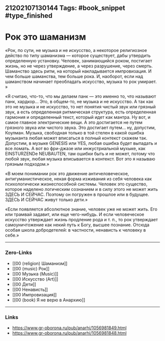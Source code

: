 21202107130144
Tags: #book_snippet #type_finished  
---
# Рок это шаманизм

«Рок, по сути, не музыка и не искусство, а некоторое религиозное действо по типу шаманизма — которое существует, дабы утвердить определенную установку. Человек, занимающийся роком, постигает жизнь, но не через утверждение, а через разрушение, через смерть. Шаманство здесь ритм, на который накладывается импровизация. И чем больше шаманства, тем больше рока. И, наоборот, если над шаманством начинает преобладать искусство, музыка то рок умирает. »

 «Я считаю, что-то, что мы делаем панк — это именно то, что называют панк, хардкор… Это, в общем-то, не музыка и не искусство. А так как это не музыка и не искусство, то нет понятия чистый звук или грязный звук, а есть определенная ритмическая структура, есть определенная гармония и определенный текст, который идет как мантра. Ну вот, и самое главное электрические вещи. А это достигается не путем грязного звука или чистого звука. Это достигает путем… ну, допустим, Коулман. Музыка, свободная только в той стелен в какой ошибка музыканта любая может вписаться в полный контекст скажем так. Допустим, в музыке GENESIS или YЕS, любая ошибка будет выпадать и все ломать. А вот во фри-джазе или инжустриальной мухыке, как EINSTURZENDe NEUBAUTEN, там ошибки быть и не может, потому что любой звук, любая музыка вписывается в контекст. Вот это я называю грязным подходом.»

«В моем понимании рок это движение античеловеческое, антигуманистическое, некая форма изживания из себя человека как психологически жизнеспособной системы. Человек это существо, которое наделено логическим сознанием и в силу этого не может жить ЗДЕСЬ И СЕЙЧАС. Поэтому он погружен в прошлое или в будущее. ЗДЕСЬ И СЕЙЧАС живут только дети.»

«Если появляется абсолютное знание, человек уже не может жить. Его или трамвай задавит, или еще чего-нибудь. И если человеческое искусство утверждает жизнь продление рода и т. п., то рок утверждает самоуничтожение как некий путь к Богу, высшее познание. Отсюда особая школа добродетелей: в частности, ненависть к человеку в себе.»

---
### Zero-Links
- [[00 (religion) Шаманизм]]
- [[00 (music) Рок]]
- [[00 Музыка (Music)]]
- [[00 Искусство (Art)]]
- [[00 Дети]]
- [[00 Ненависть]]
- [[00 Импровизация]]
- [[00 (book) Я не верю в Анархию]]
---
### Links
- https://www.gr-oborona.ru/pub/anarhi/1056981849.html
- https://www.gr-oborona.ru/pub/anarhi/1056981848.html


